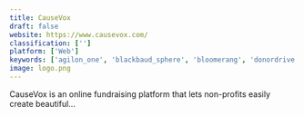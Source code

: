 ```yaml
---
title: CauseVox
draft: false 
website: https://www.causevox.com/
classification: ['']
platform: ['Web']
keywords: ['agilon_one', 'blackbaud_sphere', 'bloomerang', 'donordrive', 'donorperfect', 'donorsnap', 'donorhut', 'double_the_donation', 'give_by_cell', 'giveforms', 'go_get_funding', 'gofundme', 'indiegogo', 'qgiv', 'revup', 'tiltify', 'txt2give', 'donate.ly']
image: logo.png
---
```

CauseVox is an online fundraising platform that lets non-profits easily create beautiful...
